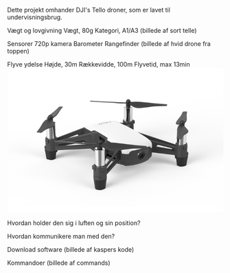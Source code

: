 Dette projekt omhander DJI's Tello droner, som er lavet til undervisningsbrug.

Vægt og lovgivning
Vægt, 80g
Kategori, A1/A3
(billede af sort telle)

Sensorer
720p kamera
Barometer
Rangefinder
(billede af hvid drone fra toppen)

Flyve ydelse
Højde, 30m
Rækkevidde, 100m
Flyvetid, max 13min
![optional billedtekst](GFX/djitello3.jpg)

Hvordan holder den sig i luften og sin position?

Hvordan kommunikere man med den?

Download software
(billede af kaspers kode)

Kommandoer
(billede af commands)
